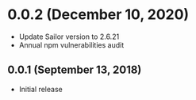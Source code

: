 # 0.0.2 (December 10, 2020)

* Update Sailor version to 2.6.21
* Annual npm vulnerabilities audit

## 0.0.1 (September 13, 2018)

* Initial release
